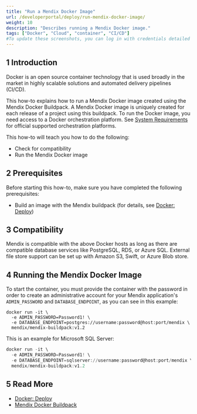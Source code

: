```yaml
---
title: "Run a Mendix Docker Image"
url: /developerportal/deploy/run-mendix-docker-image/
weight: 10
description: "Describes running a Mendix Docker image."
tags: ["Docker", "Cloud", "container", "CI/CD"]
#To update these screenshots, you can log in with credentials detailed in How to Update Screenshots Using Team Apps.
---
```


## 1 Introduction

Docker is an open source container technology that is used broadly in the market in highly scalable solutions and automated delivery pipelines (CI/CD).

This how-to explains how to run a Mendix Docker image created using the Mendix Docker Buildpack. A Mendix Docker image is uniquely created for each release of a project using this buildpack. To run the Docker image, you need access to a Docker orchestration platform. See [System Requirements](/refguide/system-requirements/) for official supported orchestration platforms. 

This how-to will teach you how to do the following:

* Check for compatibility
* Run the Mendix Docker image

## 2 Prerequisites

Before starting this how-to, make sure you have completed the following prerequisites:

* Build an image with the Mendix buildpack (for details, see [Docker: Deploy](/developerportal/deploy/docker-deploy/))

## 3 Compatibility

Mendix is compatible with the above Docker hosts as long as there are compatible database services like PostgreSQL, RDS, or Azure SQL. External file store support can be set up with Amazon S3, Swift, or Azure Blob store.

## 4 Running the Mendix Docker Image

To start the container, you must provide the container with the password in order to create an administrative account for your Mendix application's `ADMIN_PASSWORD`
and `DATABASE_ENDPOINT`, as you can see in this example:

```shell
docker run -it \
  -e ADMIN_PASSWORD=Password1! \
  -e DATABASE_ENDPOINT=postgres://username:password@host:port/mendix \
  mendix/mendix-buildpack:v1.2  
```

This is an example for Microsoft SQL Server:

```powershell
docker run -it \
  -e ADMIN_PASSWORD=Password1! \
  -e DATABASE_ENDPOINT=sqlserver://username:password@host:port/mendix \
  mendix/mendix-buildpack:v1.2  
```

## 5 Read More

* [Docker: Deploy](/developerportal/deploy/docker-deploy/)
* [Mendix Docker Buildpack](https://github.com/mendix/docker-mendix-buildpack)
